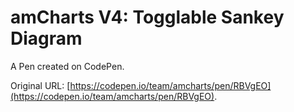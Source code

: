 # amCharts V4:  Togglable Sankey Diagram

A Pen created on CodePen.

Original URL: [https://codepen.io/team/amcharts/pen/RBVgEO](https://codepen.io/team/amcharts/pen/RBVgEO).

